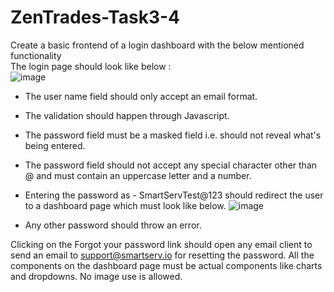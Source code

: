 # ZenTrades-Task3-4
Create a basic frontend of a login dashboard with the below mentioned functionality <br>
The login page should look like below : <br>
![image](https://github.com/Divyesh1511/ZenTrades-Task3-4/assets/75933218/37a5c314-bc72-4774-8be9-6f623cabae57)

- The user name field should only accept an email format.
- The validation should happen through Javascript.
- The password field must be a masked field i.e. should not reveal what's being entered. 
- The password field should not accept any special character other than @ and must contain an uppercase letter and a number.
- Entering the password as - SmartServTest@123 should redirect the user to a dashboard page which must look like below.
![image](https://github.com/Divyesh1511/ZenTrades-Task3-4/assets/75933218/0d5d9954-3a10-4751-9863-b8b7c454d5a4)

- Any other password should throw an error.

Clicking on the Forgot your password link should open any email client to send an email to support@smartserv.io for resetting the password.
All the components on the dashboard page must be actual components like charts and dropdowns. No image use is allowed.

